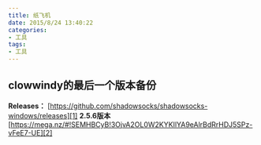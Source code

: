 ```yaml
---
title: 纸飞机
date: 2015/8/24 13:40:22
categories:
- 工具
tags:
- 工具
---
```


clowwindy的最后一个版本备份
----------
**Releases：**
[https://github.com/shadowsocks/shadowsocks-windows/releases][1]
**2.5.6版本**
[https://mega.nz/#!SEMHBCyB!3OjvA2OL0W2KYKIlYA9eAlrBdRrHDJ5SPz-vFeE7-UE][2]


  [1]: https://github.com/shadowsocks/shadowsocks-windows/releases
  [2]: https://mega.nz/#!SEMHBCyB!3OjvA2OL0W2KYKIlYA9eAlrBdRrHDJ5SPz-vFeE7-UE